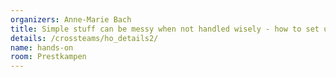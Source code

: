 ```yaml
---
organizers: Anne-Marie Bach
title: Simple stuff can be messy when not handled wisely - how to set up the very best event?
details: /crossteams/ho_details2/
name: hands-on
room: Prestkampen
---
```



